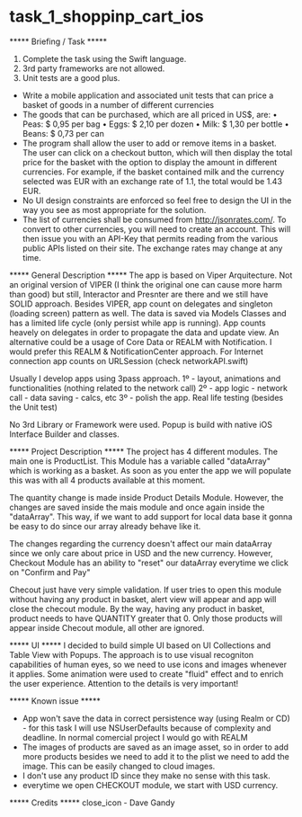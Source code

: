 # task_1_shoppinp_cart_ios

***** Briefing / Task *****
1. Complete the task using the Swift language.
2. 3rd party frameworks are not allowed.
3. Unit tests are a good plus.

- Write a mobile application and associated unit tests that can price a basket of goods in a number of different currencies
- The goods that can be purchased, which are all priced in US$, are:
  • Peas: $ 0,95 per bag
  • Eggs: $ 2,10 per dozen
  • Milk: $ 1,30 per bottle
  • Beans: $ 0,73 per can
- The program shall allow the user to add or remove items in a basket. The user can click on a checkout button, which will then display the total price for the basket with the option to display the amount in different currencies. For example, if the basket contained milk and the currency selected was EUR with an exchange rate of 1.1, the total would be 1.43 EUR.
- No UI design constraints are enforced so feel free to design the UI in the way you see as most appropriate for the solution.
- The list of currencies shall be consumed from http://jsonrates.com/. To convert to other currencies, you will need to create an account. This will then issue you with an API-Key that permits reading from the various public APIs listed on their site. The exchange rates may change at any time.





***** General Description *****
The app is based on Viper Arquitecture. Not an original version of VIPER (I think the original one can cause more harm than good) but still, Interactor and Presnter are there and we still have SOLID approach.
Besides VIPER, app count on delegates and singleton (loading screen) pattern as well.
The data is saved via Models Classes and has a limited life cycle (only persist while app is running).
App counts heavely on delegates in order to propagate the data and update view.
An alternative could be a usage of Core Data or REALM with Notification. I would prefer this REALM & NotificationCenter approach.
For Internet connection app counts on URLSession (check networkAPI.swift)

Usually I develop apps using 3pass approach.
1º - layout, animations and functionalities (nothing related to the network call)
2º - app logic - network call - data saving - calcs, etc
3º - polish the app. Real life testing (besides the Unit test)

No 3rd Library or Framework were used.
Popup is build with native iOS Interface Builder and classes.



***** Project Description *****
The project has 4 different modules. The main one is ProductList. This Module has a variable called "dataArray" which is working as a basket.
As soon as you enter the app we will populate this was with all 4 products available at this moment.

The quantity change is made inside Product Details Module. However, the changes are saved inside the mais module and once again inside the "dataArray". This way, if we want to add support for local data base it gonna be easy to do since our array already behave like it.

The changes regarding the currency doesn't affect our main dataArray since we only care about price in USD and the new currency.
However, Checkout Module has an ability to "reset" our dataArray everytime we click on "Confirm and Pay"

Checout just have very simple validation. If user tries to open this module without having any product in basket, alert view will appear and app will close the checout module.
By the way, having any product in basket, product needs to have QUANTITY greater that 0. Only those products will appear inside Checout module, all other are ignored.



***** UI *****
I decided to build simple UI based on UI Collections and Table View with Popups.
The approach is to use visual recogniton capabilities of human eyes, so we need to use icons and images whenever it applies.
Some animation were used to create "fluid" effect and to enrich the user experience. Attention to the details is very important!




***** Known issue *****
- App won't save the data in correct persistence way (using Realm or CD) - for this task I will use NSUserDefaults because of complexity and deadline. In normal comercial project I would go with REALM
- The images of products are saved as an image asset, so in order to add more products besides we need to add it to the plist we need to add the image. This can be easily changed to cloud images.
- I don't use any product ID since they make no sense with this task.
- everytime we open CHECKOUT module, we start with USD currency.



***** Credits *****
close_icon - Dave Gandy
